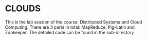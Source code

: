 # CLOUDS
This is the lab session of the course: Distributed Systems and Cloud Computing.
There are 3 parts in total: MapReduce, Pig-Latin and Zookeeper.
The detailed code can be found in the sub-directory
